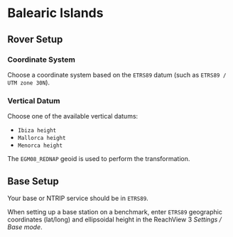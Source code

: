# Balearic Islands

## Rover Setup

### Coordinate System

Choose a coordinate system based on the `ETRS89` datum (such as `ETRS89 / UTM zone 30N`).

### Vertical Datum

Choose one of the available vertical datums:

* `Ibiza height`
* `Mallorca height`
* `Menorca height`

The `EGM08_REDNAP` geoid is used to perform the transformation.

## Base Setup

Your base or NTRIP service should be in `ETRS89`.

When setting up a base station on a benchmark, enter `ETRS89` geographic coordinates (lat/long) and ellipsoidal height in the ReachView 3 *Settings / Base mode*.
